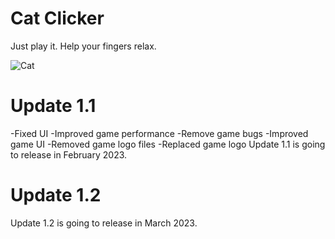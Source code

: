 # Cat Clicker

Just play it. Help your fingers relax.

![Cat](https://user-images.githubusercontent.com/97199437/196009942-9c480baa-ec93-45f4-a72a-300e0dac9086.png)

# Update 1.1
  -Fixed UI
  -Improved game performance
  -Remove game bugs
  -Improved game UI
  -Removed game logo files
  -Replaced game logo
  Update 1.1 is going to release in February 2023.
  
# Update 1.2 
  
  Update 1.2 is going to release in March 2023.
  

